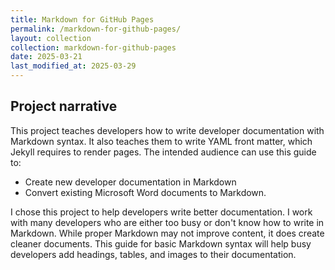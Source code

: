 ```yaml
---
title: Markdown for GitHub Pages
permalink: /markdown-for-github-pages/
layout: collection
collection: markdown-for-github-pages
date: 2025-03-21
last_modified_at: 2025-03-29
---
```


## Project narrative

This project teaches developers how to write developer documentation with Markdown syntax. It also teaches them to write YAML front matter, which Jekyll requires to render pages. The intended audience can use this guide to:

* Create new developer documentation in Markdown
* Convert existing Microsoft Word documents to Markdown.

I chose this project to help developers write better documentation. I work with many developers who are either too busy or don't know how to write in Markdown. While proper Markdown may not improve content, it does create cleaner documents. This guide for basic Markdown syntax will help busy developers add headings, tables, and images to their documentation.

